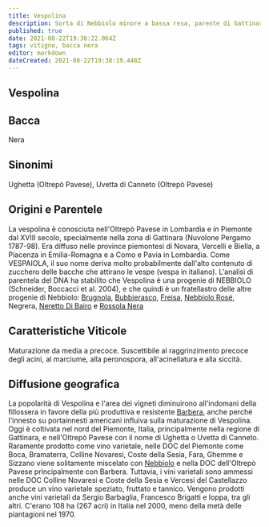 ```yaml
---
title: Vespolina
description: Sorta di Nebbiolo minore a bassa resa, parente di Gattinara. Attualmente in declino.
published: true
date: 2021-08-22T19:38:22.064Z
tags: vitigno, bacca nera
editor: markdown
dateCreated: 2021-08-22T19:38:19.448Z
---
```


## Vespolina

## Bacca
Nera

## Sinonimi

Ughetta (Oltrepò Pavese), Uvetta di Canneto (Oltrepò Pavese)

## Origini e Parentele

La vespolina è conosciuta nell'Oltrepò Pavese in Lombardia e in Piemonte dal XVIII secolo, specialmente nella zona di Gattinara (Nuvolone Pergamo 1787-98). Era diffuso nelle province piemontesi di Novara, Vercelli e Biella, a Piacenza in Emilia-Romagna e a Como e Pavia in Lombardia. Come VESPAIOLA, il suo nome deriva molto probabilmente dall'alto contenuto di zucchero delle bacche che attirano le vespe (vespa in italiano). L'analisi di parentela del DNA ha stabilito che Vespolina è una progenie di NEBBIOLO (Schneider, Boccacci et al. 2004), e che quindi è un fratellastro delle altre progenie di Nebbiolo: [Brugnola](/vitigni/bacca-nera/brugnola), [Bubbierasco](/vitigni/bacca-nera/bubbierasco), [Freisa](/vitigni/bacca-nera/freisa), [Nebbiolo Rosé](/vitigni/bacca-nera/nebbiolo), Negrera, [Neretto Di Bairo](/vitigni/bacca-nera/neretto-di-bairo) e [Rossola Nera](/vitigni/bacca-nera/rossola-nera) 

## Caratteristiche Viticole

Maturazione da media a precoce. Suscettibile al raggrinzimento precoce degli acini, al marciume, alla peronospora, all'acinellatura e alla siccità.

## Diffusione geografica

La popolarità di Vespolina e l'area dei vigneti diminuirono all'indomani della fillossera in favore della più produttiva e resistente [Barbera](/vitigni/bacca-nera/barbera), anche perché l'innesto su portainnesti americani influiva sulla maturazione di Vespolina. Oggi è coltivata nel nord del Piemonte, Italia, principalmente nella regione di Gattinara, e nell'Oltrepò Pavese con il nome di Ughetta o Uvetta di Canneto. Raramente prodotto come vino varietale, nelle DOC del Piemonte come Boca, Bramaterra, Colline Novaresi, Coste della Sesia, Fara, Ghemme e Sizzano viene solitamente miscelato con [Nebbiolo](/vitigni/bacca-nera/nebbiolo.md) e nella DOC dell'Oltrepò Pavese principalmente con Barbera. Tuttavia, i vini varietali sono ammessi nelle DOC Colline Novaresi e Coste della Sesia e Vercesi del Castellazzo produce un vino varietale speziato, fruttato e tannico. Vengono prodotti anche vini varietali da Sergio Barbaglia, Francesco Brigatti e Ioppa, tra gli altri. C'erano 108 ha (267 acri) in Italia nel 2000, meno della metà delle piantagioni nel 1970.